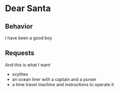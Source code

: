 # Dear Santa

## Behavior

I have been a good boy 


## Requests

And this is what I want

 - scythes 
 - an ocean liner with a captain and a purser
 - a time travel machine and instructions to operate it 
